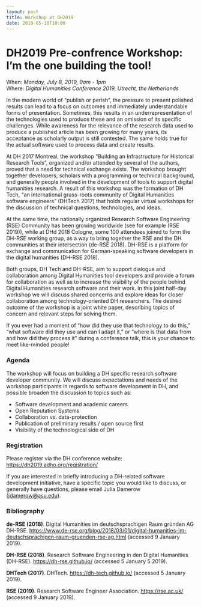 ```yaml
---
layout: post
title: Workshop at DH2019
date: 2019-05-10T10:00
---
```


<h1>DH2019 Pre-confrence Workshop: I’m the one building the tool!</h1>
<p></p>
<p>
When: <i>Monday, July 8, 2019, 9am - 1pm</i><br>
Where: <i>Digital Humanities Conference 2019, Utrecht, the Netherlands</i></br>
</p>
<p>
In the modern world of “publish or perish”, the pressure to present polished results can lead to a focus on outcomes and immediately understandable forms of presentation. Sometimes, this results in an underrepresentation of the technologies used to produce these and an omission of its specific challenges. While awareness for the relevance of the research data used to produce a published article has been growing for many years, its acceptance as scholarly output is still contested. The same holds true for the actual software used to process data and create results.
</p>
<p>
At DH 2017 Montreal, the workshop “Building an Infrastructure for Historical Research Tools”, organized and/or attended by several of the authors, proved that a need for technical exchange exists. The workshop brought together developers, scholars with a programming or technical background, and generally people involved in the development of tools to support digital humanities research. A result of this workshop was the formation of DH Tech, “an international grass-roots community of Digital Humanities software engineers” (DHTech 2017) that holds regular virtual workshops for the discussion of technical questions, technologies, and ideas.
</p>
<p>
At the same time, the nationally organized Research Software Engineering (RSE) Community has been growing worldwide (see for example (RSE 2019)), while at DHd 2018 Cologne, some 100 attendees joined to form the DH-RSE working group, as a way to bring together the RSE and the DH communities at their intersection (de-RSE 2018). DH-RSE is a platform for exchange and communication for German-speaking software developers in the digital humanities (DH-RSE 2018).
</p>
<p>
Both groups, DH Tech and DH-RSE, aim to support dialogue and collaboration among Digital Humanities tool developers and provide a forum for collaboration as well as to increase the visibility of the people behind Digital Humanities research software and their work. In this joint half-day workshop we will discuss shared concerns and explore ideas for closer collaboration among technology-oriented DH researchers. The desired outcome of the workshop is a joint white paper, describing topics of concern and relevant steps for solving them.
</p>
<p>
If you ever had a moment of “how did they use that technology to do this,” “what software did they use and can I adapt it,” or “where is that data from and how did they process it” during a conference talk, this is your chance to meet like-minded people!
</p>
<h3>
Agenda
</h3>

<p>
The workshop will focus on building a DH specific research software developer community. We will discuss expectations and needs of the workshop participants in regards to software development in DH, and possible broaden the discussion to topics such as:
<ul>
<li>Software development and academic careers</li>
<li>Open Reputation Systems</li>
<li>Collaboration vs. data-protection</li>
<li>Publication of preliminary results / open source first</li>
<li>Visibility of the technological side of DH</li>
</ul>
</p>


<h3>Registration</h3>

<p>
Please register via the DH conference website: <a href="https://dh2019.adho.org/registration/">https://dh2019.adho.org/registration/</a>
</p>
<p>
If you are interested in briefly introducing a DH-related software development initiative, have a specific topic you would like to discuss, or generally have questions, please email Julia Damerow (<a href="mailto:jdamerow@asu.edu">jdamerow@asu.edu</a>).
</p>

<h3>Bibliography</h3>
<p>
<b>de-RSE (2018)</b>. Digital Humanities im deutschsprachigen Raum gründen AG DH-RSE. <a href="https://www.de-rse.org/blog/2018/03/01/digital-humanities-im-deutschsprachigen-raum-gruenden-rse-ag.html">https://www.de-rse.org/blog/2018/03/01/digital-humanities-im-deutschsprachigen-raum-gruenden-rse-ag.html</a> (accessed 9 January 2019).
</p>
<p>
 <b>DH-RSE (2018)</b>. Research Software Engineering in den Digital Humanities (DH-RSE). <a href="https://dh-rse.github.io/">https://dh-rse.github.io/</a> (accessed 5 January 5 2019).
 </p>
 <p>
 <b>DHTech (2017)</b>. DHTech. <a href="https://dh-tech.github.io/">https://dh-tech.github.io/</a> (accessed 5 January 2019).
</p>
<p>
 <b>RSE (2019)</b>. Research Software Engineer Association. <a href="https://rse.ac.uk/">https://rse.ac.uk/</a> (accessed 9 January 2019).
 </p>

